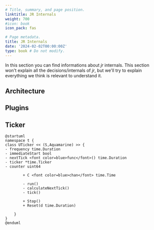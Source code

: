 ```yaml
---
# Title, summary, and page position.
linktitle: JR Internals
weight: 700
#icon: book
icon_pack: fas

# Page metadata.
title: JR Internals
date: '2024-02-02T00:00:00Z'
type: book # Do not modify.
---
```


In this section you can find informations about _jr_ internals. This section won't explain all the decisions/internals of _jr_, but we'll try to explain everything we think is relevant to understand it.

## Architecture

## Plugins

## Ticker

```mermaid
@startuml
namespace t {
class UTicker << (S,Aquamarine) >> {
- frequency time.Duration
- immediateStart bool
- nextTick <font color=blue>func</font>() time.Duration
- ticker *time.Ticker
- counter uint64

        + C <font color=blue>chan</font> time.Time

        - run() 
        - calculateNextTick() 
        - tick() 

        + Stop() 
        + Reset(d time.Duration) 

    }
}
@enduml
```
